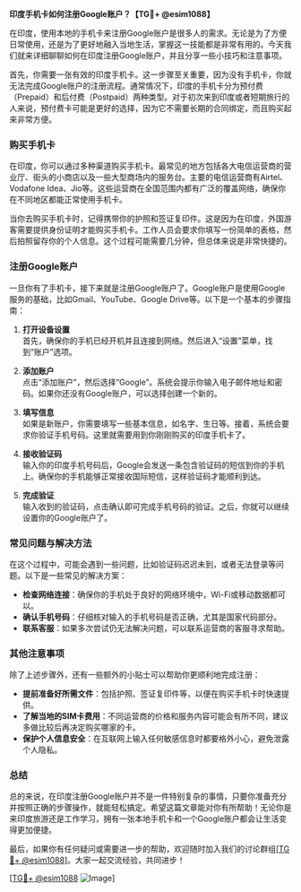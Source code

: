 **印度手机卡如何注册Google账户？【TG💪+ @esim1088】**

在印度，使用本地的手机卡来注册Google账户是很多人的需求。无论是为了方便日常使用，还是为了更好地融入当地生活，掌握这一技能都是非常有用的。今天我们就来详细聊聊如何在印度注册Google账户，并且分享一些小技巧和注意事项。

首先，你需要一张有效的印度手机卡。这一步骤至关重要，因为没有手机卡，你就无法完成Google账户的注册流程。通常情况下，印度的手机卡分为预付费（Prepaid）和后付费（Postpaid）两种类型。对于初次来到印度或者短期旅行的人来说，预付费卡可能是更好的选择，因为它不需要长期的合同绑定，而且购买起来非常方便。

### **购买手机卡**

在印度，你可以通过多种渠道购买手机卡。最常见的地方包括各大电信运营商的营业厅、街头的小商店以及一些大型商场内的服务台。主要的电信运营商有Airtel、Vodafone Idea、Jio等。这些运营商在全国范围内都有广泛的覆盖网络，确保你在不同地区都能正常使用手机卡。

当你去购买手机卡时，记得携带你的护照和签证复印件。这是因为在印度，外国游客需要提供身份证明才能购买手机卡。工作人员会要求你填写一份简单的表格，然后拍照留存你的个人信息。这个过程可能需要几分钟，但总体来说是非常快捷的。

### **注册Google账户**

一旦你有了手机卡，接下来就是注册Google账户了。Google账户是使用Google服务的基础，比如Gmail、YouTube、Google Drive等。以下是一个基本的步骤指南：

1. **打开设备设置**  
   首先，确保你的手机已经开机并且连接到网络。然后进入“设置”菜单，找到“账户”选项。

2. **添加账户**  
   点击“添加账户”，然后选择“Google”。系统会提示你输入电子邮件地址和密码。如果你还没有Google账户，可以选择创建一个新的。

3. **填写信息**  
   如果是新账户，你需要填写一些基本信息，如名字、生日等。接着，系统会要求你验证手机号码。这里就需要用到你刚刚购买的印度手机卡了。

4. **接收验证码**  
   输入你的印度手机号码后，Google会发送一条包含验证码的短信到你的手机上。确保你的手机能够正常接收国际短信，这样验证码才能顺利到达。

5. **完成验证**  
   输入收到的验证码，点击确认即可完成手机号码的验证。之后，你就可以继续设置你的Google账户了。

### **常见问题与解决方法**

在这个过程中，可能会遇到一些问题，比如验证码迟迟未到，或者无法登录等问题。以下是一些常见的解决方案：

- **检查网络连接**：确保你的手机处于良好的网络环境中，Wi-Fi或移动数据都可以。
- **确认手机号码**：仔细核对输入的手机号码是否正确，尤其是国家代码部分。
- **联系客服**：如果多次尝试仍无法解决问题，可以联系运营商的客服寻求帮助。

### **其他注意事项**

除了上述步骤外，还有一些额外的小贴士可以帮助你更顺利地完成注册：

- **提前准备好所需文件**：包括护照、签证复印件等，以便在购买手机卡时快速提供。
- **了解当地的SIM卡费用**：不同运营商的价格和服务内容可能会有所不同，建议多做比较后再决定购买哪家的卡。
- **保护个人信息安全**：在互联网上输入任何敏感信息时都要格外小心，避免泄露个人隐私。

### **总结**

总的来说，在印度注册Google账户并不是一件特别复杂的事情，只要你准备充分并按照正确的步骤操作，就能轻松搞定。希望这篇文章能对你有所帮助！无论你是来印度旅游还是工作学习，拥有一张本地手机卡和一个Google账户都会让生活变得更加便捷。

最后，如果你有任何疑问或需要进一步的帮助，欢迎随时加入我们的讨论群组[[TG💪+ @esim1088](https://t.me/s/esim1088)]。大家一起交流经验，共同进步！

[[TG💪+ @esim1088](https://t.me/s/esim1088) ![Image](https://i.postimg.cc/4NQfJmqS/Snipaste-2025-05-13-00-14-12.png)]